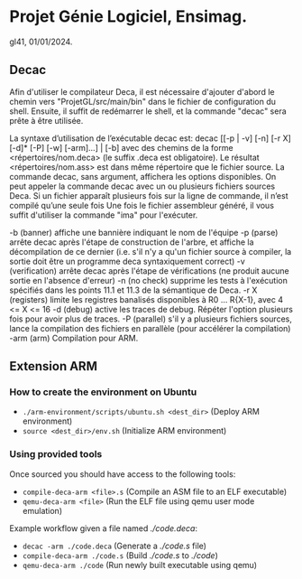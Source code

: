 # Projet Génie Logiciel, Ensimag.
gl41, 01/01/2024.

## Decac
Afin d'utiliser le compilateur Deca, il est nécessaire d'ajouter d'abord le chemin vers "ProjetGL/src/main/bin" dans le fichier de configuration du shell. Ensuite, il suffit de redémarrer le shell, et la commande "decac" sera prête à être utilisée.

La syntaxe d’utilisation de l’exécutable decac est: 
decac [[-p | -v] [-n] [-r X] [-d]* [-P] [-w] [-arm]<fichier deca>...] | [-b]
avec <fichier deca> des chemins de la forme <répertoires/nom.deca> (le suffix .deca est obligatoire). Le résultat <répertoires/nom.ass> est dans même répertoire que le fichier source.
La commande decac, sans argument, affichera les options disponibles. On peut appeler la commande decac avec un ou plusieurs fichiers sources Deca.
Si un fichier apparaît plusieurs fois sur la ligne de commande, il n’est compilé qu’une seule fois
Une fois le fichier assembleur généré, il vous suffit d'utiliser la commande "ima" pour l'exécuter.

-b
(banner)
affiche une bannière indiquant le nom de l'équipe
-p
(parse)
arrête decac après l'étape de construction de l'arbre, et affiche la décompilation de ce dernier (i.e. s'il n'y a qu'un fichier source à compiler, la sortie doit être un programme deca syntaxiquement correct)
-v
(verification)
arrête decac après l'étape de vérifications (ne produit aucune sortie en l'absence d'erreur)
-n
(no check)
supprime les tests à l'exécution spécifiés dans les points 11.1 et 11.3 de la sémantique de Deca.
-r X
(registers)
limite les registres banalisés disponibles à R0 ... R{X-1}, avec 4 <= X <= 16
-d
(debug)
active les traces de debug. Répéter l'option plusieurs fois pour avoir plus de traces.
-P
(parallel)
s'il y a plusieurs fichiers sources, lance la compilation des fichiers en parallèle (pour accélérer la compilation)
-arm
(arm)
Compilation pour ARM.  



## Extension ARM
### How to create the environment on Ubuntu
- `./arm-environment/scripts/ubuntu.sh <dest_dir>` (Deploy ARM environment)
- `source <dest_dir>/env.sh` (Initialize ARM environment)
### Using provided tools
Once sourced you should have access to the following tools:
- `compile-deca-arm <file>.s` (Compile an ASM file to an ELF executable)
- `qemu-deca-arm <file>` (Run the ELF file using qemu user mode emulation)

Example workflow given a file named *./code.deca*:
- `decac -arm ./code.deca` (Generate a *./code.s* file)
- `compile-deca-arm ./code.s` (Build *./code.s* to *./code*)
- `qemu-deca-arm ./code` (Run newly built executable using qemu)


